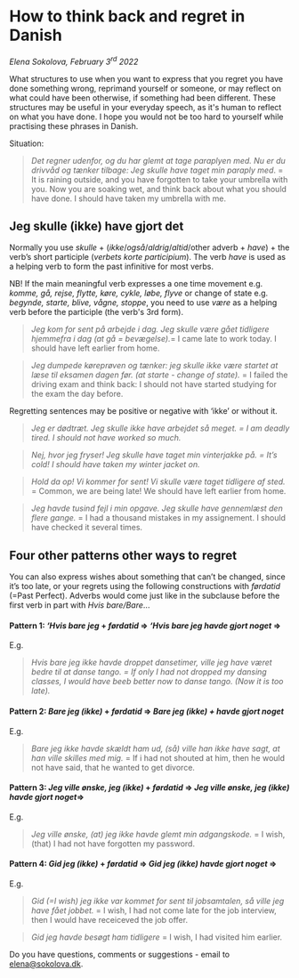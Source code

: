 # How to think back and regret in Danish 

*Elena Sokolova, February 3<sup>rd</sup> 2022*

What structures to use when you want to express that you regret you have done something wrong, reprimand yourself or someone, or may reflect on what could have been otherwise, if something had been different. These structures may be useful in your everyday speech, as it's human to reflect on what you have done. I hope you would not be too hard to yourself while practising these phrases in Danish. 

Situation:

> *Det regner udenfor, og du har glemt at tage paraplyen med. Nu er du drivvåd og tænker tilbage: Jeg skulle have taget min paraply med*. = It is raining outside, and you have forgotten to take your umbrella with you. Now you are soaking wet, and think back about what you should have done. I should have taken my umbrella with me. 

## Jeg skulle (ikke) have gjort det

Normally you use *skulle* + (*ikke*/*også*/*aldrig*/*altid*/other adverb + *have*) + the verb’s short participle (*verbets korte participium*). 
The verb *have* is used as a helping verb to form the past infinitive for most verbs. 

NB! If the main meaningful verb expresses a one time movement e.g. *komme, gå, rejse, flytte, køre, cykle, løbe, flyve* or change of state e.g. *begynde, starte, blive, vågne, stoppe*, you need to use *være* as a helping verb before the participle (the verb's 3rd form). 

> *Jeg kom for sent på arbejde i dag. Jeg skulle være gået tidligere hjemmefra i dag (at gå = bevægelse).*= I came late to work today. I should have left earlier from home. 

> *Jeg dumpede køreprøven og tænker: jeg skulle ikke være startet at læse til eksamen dagen før. (at starte - change of state).* = I failed the driving exam and think back: I should not have started studying for the exam the day before. 

Regretting sentences may be positive or negative with ‘ikke’ or without it.

> *Jeg er dødtræt. Jeg skulle ikke have arbejdet så meget. = I am deadly tired. I should not have worked so much.*

> *Nej, hvor jeg fryser! Jeg skulle have taget min vinterjakke på. = It’s cold! I should have taken my winter jacket on.*

> *Hold da op! Vi kommer for sent! Vi skulle være taget tidligere af sted.* = Common, we are being late! We should have left earlier from home. 

> *Jeg havde tusind fejl i min opgave. Jeg skulle have gennemlæst den flere gange.* = I had a thousand mistakes in my assignement. I should have checked it several times. 
 
## Four other patterns other ways to regret

You can also express wishes about something that can’t be changed, since it’s too late, or your regrets using the following constructions with *førdatid* (=Past Perfect). Adverbs would come just like in the subclause before the first verb in part with *Hvis bare/Bare*... 

#### Pattern 1: *‘Hvis bare jeg* + *førdatid* => *‘Hvis bare jeg havde gjort noget* => 
E.g. 
> *Hvis bare jeg ikke havde droppet dansetimer, ville jeg have været bedre til at danse tango. = If only I had not dropped my dansing classes, I would have beeb better now to danse tango. (Now it is too late).* 

#### Pattern 2: *Bare jeg (ikke)* + *førdatid* => *Bare jeg (ikke) + havde gjort noget*
E.g. 
> *Bare jeg ikke havde skældt ham ud, (så) ville han ikke have sagt, at han ville skilles med mig.* = If i had not shouted at him, then he would not have said, that he wanted to get divorce. 

#### Pattern 3: *Jeg ville ønske, jeg (ikke)* + *førdatid* => *Jeg ville ønske, jeg (ikke) havde gjort noget*=> 
E.g. 
> *Jeg ville ønske, (at) jeg ikke havde glemt min adgangskode.* = I wish, (that) I had not have forgotten my password. 

#### Pattern 4: *Gid jeg (ikke)* + *førdatid* => *Gid jeg (ikke) havde gjort noget* => 
E.g.
> *Gid (=I wish) jeg ikke var kommet for sent til jobsamtalen, så ville jeg have fået jobbet.* = I wish, I had not come late for the job interview, then I would have receiceved the job offer.  

> *Gid jeg havde besøgt ham tidligere* = I wish, I had visited him earlier. 


Do you have questions, comments or suggestions - email to [elena@sokolova.dk](mailto:elena@sokolova.dk). 

   <script async data-uid="135a810818" src="https://fantastic-artisan-8379.ck.page/135a810818/index.js"></script>

 
